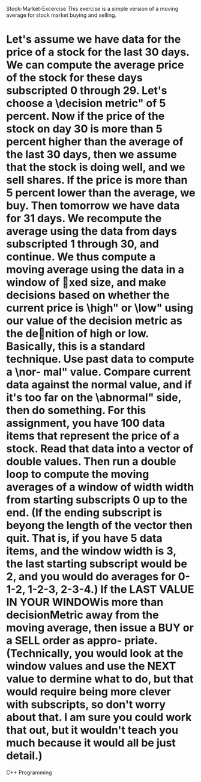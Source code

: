 Stock-Market-Excercise
This exercise is a simple version of a moving average for stock market buying
and selling.

Let's assume we have data for the price of a stock for the
last 30 days. We can compute the average price of the stock for these days
subscripted 0 through 29. Let's choose a \decision metric" of 5 percent. 
Now if the price of the stock on day 30 is more than 5 percent higher than the
average of the last 30 days, then we assume that the stock is doing well, and
we sell shares. If the price is more than 5 percent lower than the average, we
buy.
Then tomorrow we have data for 31 days. We recompute the average
using the data from days subscripted 1 through 30, and continue.
We thus compute a moving average using the data in a window of xed
size, and make decisions based on whether the current price is \high" or
\low" using our value of the decision metric as the denition of high or low.
Basically, this is a standard technique. Use past data to compute a \nor-
mal" value. Compare current data against the normal value, and if it's too
far on the \abnormal" side, then do something.
For this assignment, you have 100 data items that represent the price
of a stock. Read that data into a vector of double values. Then run a
double loop to compute the moving averages of a window of width width
from starting subscripts 0 up to the end. (If the ending subscript is beyong
the length of the vector then quit. That is, if you have 5 data items, and
the window width is 3, the last starting subscript would be 2, and you would
do averages for 0-1-2, 1-2-3, 2-3-4.)
If the LAST VALUE IN YOUR WINDOWis more than decisionMetric
away from the moving average, then issue a BUY or a SELL order as appro-
priate.
(Technically, you would look at the window values and use the NEXT
value to dermine what to do, but that would require being more clever with
subscripts, so don't worry about that. I am sure you could work that out,
but it wouldn't teach you much because it would all be just detail.)
======================

C++ Programming
